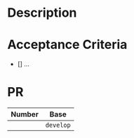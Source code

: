 # Description


# Acceptance Criteria

- [] ... 

# PR

| Number    | Base      |
| ---       | ---       |
| [][PR-1] | `develop` |

[PR-1]: https://github.com/input-output-hk/cardano-wallet/pull/ 
